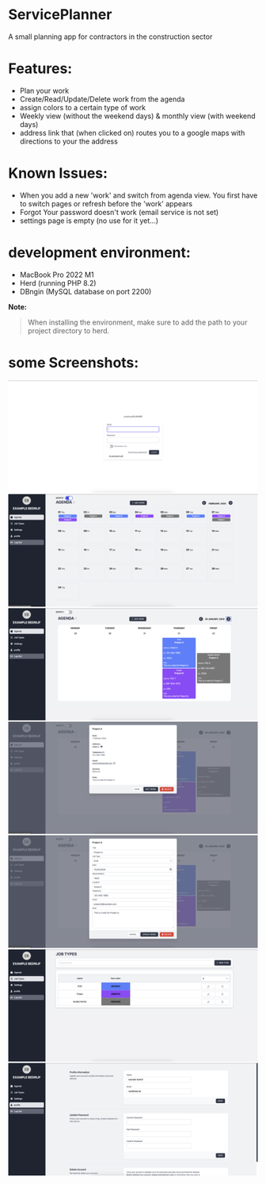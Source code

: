 # ServicePlanner
A small planning app for contractors in the construction sector

# Features:
- Plan your work
- Create/Read/Update/Delete work from the agenda
- assign colors to a certain type of work
- Weekly view (without the weekend days) & monthly view (with weekend days)
- address link that (when clicked on) routes you to a google maps with directions to your the address

# Known Issues:
- When you add a new 'work' and switch from agenda view. You first have to switch pages or refresh before the 'work' appears
- Forgot Your password doesn't work (email service is not set)
- settings page is empty (no use for it yet...)

# development environment:
- MacBook Pro 2022 M1
- Herd (running PHP 8.2)
- DBngin (MySQL database on port 2200)

**Note:**
> When installing the environment, make sure to add the path to your project directory to herd.
  
# some Screenshots:
![login](./preview/login.png)<br>
![calendar](./preview/calendar.png)<br>
![agenda](./preview/agenda.png)<br>
![read](./preview/read.png)<br>
![update](./preview/update.png)<br>
![types](./preview/types.png)<br>
![profile](./preview/profile.png)<br>
